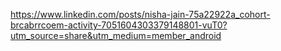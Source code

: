 https://www.linkedin.com/posts/nisha-jain-75a22922a_cohort-brcabrrcoem-activity-7051604303379148801-vuT0?utm_source=share&utm_medium=member_android
